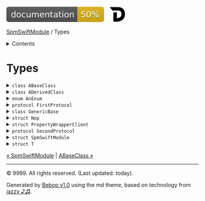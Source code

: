 <!--
Bebop simple MD theme
Copyright 2020 Bebop Authors
Licensed under MIT (https://github.com/johnfairh/Bebop/blob/master/LICENSE)
-->
![50%](badge.svg)
[![Open in Dash](img/dash.svg)](dash-feed://https%3A%2F%2Fwww%2Egoogle%2Ecom%2F)


[SpmSwiftModule](index.md)
 / Types


<details>
<summary>Contents</summary>


Types

  * [ABaseClass](types/abaseclass.md?swift)


  * [ADerivedClass](types/aderivedclass.md?swift)


  * [AnEnum](types/anenum.md?swift)


  * [FirstProtocol](types/firstprotocol1.md?swift)


  * [GenericBase](types/genericbase.md?swift)


  * [Nop](types/nop.md?swift)


  * [PropertyWrapperClient](types/propertywrapperclient.md?swift)


  * [SecondProtocol](types/secondprotocol.md?swift)


  * [SpmSwiftModule](types/spmswiftmodule.md?swift)

    * [Nested1](types/spmswiftmodule/nested1.md?swift)

    * [Nested2](types/spmswiftmodule.md?swift#nested2)


  * [T](#t1)



[Functions](functions.md?swift)

  * [deprecatedFunction(callback:)](functions.md?swift#deprecatedfunctioncallback)


  * [functionA(arg1:_:arg3:)](functions.md?swift#functionaarg1_arg3)



[Operators](operators.md?swift)

  * [+(T, T)](operators.md?swift#t-t)



[Extensions](extensions.md?swift)

  * [Collection](extensions/collection.md?swift)


  * [String.Element](extensions/stringelement.md?swift)





</details>

# Types

















<details>
<summary><code>class ABaseClass</code></summary>








A base class






#### Declaration

``` swift
public class ABaseClass
```








[Show members](types/abaseclass.md?swift)

[Show on GitHub](https://www.bbc.co.uk//Sources/SpmSwiftModule/SpmSwiftModule.swift#L60-L95)
</details>









<details>
<summary><code>class ADerivedClass</code></summary>








A derived class






#### Declaration

``` swift
public class ADerivedClass<T, Q>: ABaseClass where Q: Sequence
```








[Show members](types/aderivedclass.md?swift)

[Show on GitHub](https://www.bbc.co.uk//Sources/SpmSwiftModule/SpmSwiftModule.swift#L106-L117)
</details>









<details>
<summary><code>enum AnEnum</code></summary>








An enum






#### Declaration

``` swift
public enum AnEnum
```








[Show members](types/anenum.md?swift)

[Show on GitHub](https://www.bbc.co.uk//Sources/SpmSwiftModule/SpmSwiftModule.swift#L24-L33)
</details>









<details>
<summary><code>protocol FirstProtocol</code></summary>








A protocol.






#### Declaration

``` swift
public protocol FirstProtocol
```








[Show members](types/firstprotocol1.md?swift)

[Show on GitHub](https://www.bbc.co.uk//Sources/SpmSwiftModule/Protocols.swift#L2-L14)
</details>









<details>
<summary><code>class GenericBase</code></summary>








Undocumented






#### Declaration

``` swift
class GenericBase<T>

extension GenericBase: CustomStringConvertible
```








[Show members](types/genericbase.md?swift)

[Show on GitHub](https://www.bbc.co.uk//Sources/SpmSwiftModule/Extensions.swift#L1-L10)
</details>









<details>
<summary><code>struct Nop</code></summary>








Undocumented






#### Declaration

``` swift
@propertyWrapper
struct Nop
```








[Show members](types/nop.md?swift)

[Show on GitHub](https://www.bbc.co.uk//Sources/SpmSwiftModule/SpmSwiftModule.swift#L120-L126)
</details>









<details>
<summary><code>struct PropertyWrapperClient</code></summary>








See [`@Nop`](types/nop.md).






#### Declaration

``` swift
struct PropertyWrapperClient
```








[Show members](types/propertywrapperclient.md?swift)

[Show on GitHub](https://www.bbc.co.uk//Sources/SpmSwiftModule/SpmSwiftModule.swift#L129-L132)
</details>









<details>
<summary><code>protocol SecondProtocol</code></summary>








Undocumented






#### Declaration

``` swift
public protocol SecondProtocol: FirstProtocol
```








[Show members](types/secondprotocol.md?swift)

[Show on GitHub](https://www.bbc.co.uk//Sources/SpmSwiftModule/Protocols.swift#L30-L32)
</details>









<details>
<summary><code>struct SpmSwiftModule</code></summary>








Main structure






#### Declaration

``` swift
public struct SpmSwiftModule
```








[Show members](types/spmswiftmodule.md?swift)

[Show on GitHub](https://www.bbc.co.uk//Sources/SpmSwiftModule/SpmSwiftModule.swift#L2-L21)
</details>









<details>
<summary><code>struct T</code></summary>








Undocumented






#### Declaration

``` swift
struct T
```










[Show on GitHub](https://www.bbc.co.uk//Sources/SpmSwiftModule/SpmSwiftModule.swift#L97-L98)
</details>





[&laquo; SpmSwiftModule](index.html) | [ABaseClass &raquo;](types/abaseclass.md?swift)


-----
&copy; 9999. All rights reserved. (Last updated: today).


Generated by [Bebop v1.0](https://github.com/johnfairh/Bebop)
using the md theme, based on technology from
[jazzy ♪♫](https://github.com/realm/jazzy).


